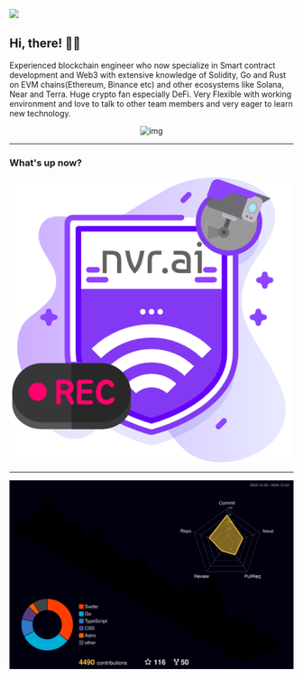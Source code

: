 ![](https://komarev.com/ghpvc/?username=mateothegreat&base=43283&style=flat)

## Hi, there! 👋✨

Experienced blockchain engineer who now specialize in Smart contract development and Web3 with extensive knowledge of Solidity, Go and Rust on EVM chains(Ethereum, Binance etc) and other ecosystems like Solana, Near and Terra. 
Huge crypto fan especially DeFi. Very Flexible with working environment and love to talk to other team members and very eager to learn new technology.

<p align="center">
<img src="https://i.postimg.cc/LsTkdcs5/61dc2a68-bc6e-407b-9b04-3b2d39a3316b.png" width="800" alt="img" />
</p>

---

### What's up now?

![Alt text](brand-badge.png)

---

![graph](profile-3d-contrib/profile-night-rainbow.svg)